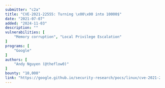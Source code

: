 ```yaml
---
submitter: "c2a"
title: "CVE-2021-22555: Turning \x00\x00 into 10000$"
date: "2021-07-07"
added: "2024-11-03"
description: ""
vulnerabilities: [
    "Memory corruption", "Local Privilege Escalation"
]
programs: [
    "Google"
]
authors: [
    "Andy Nguyen (@theflow0)"
]
bounty: "10,000"
link: "https://google.github.io/security-research/pocs/linux/cve-2021-22555/writeup.html"
---
```




